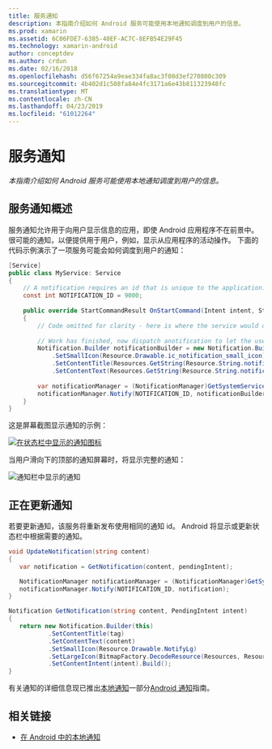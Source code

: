 ```yaml
---
title: 服务通知
description: 本指南介绍如何 Android 服务可能使用本地通知调度到用户的信息。
ms.prod: xamarin
ms.assetid: 6C06FDE7-6385-40EF-AC7C-8EFB54E29F45
ms.technology: xamarin-android
author: conceptdev
ms.author: crdun
ms.date: 02/16/2018
ms.openlocfilehash: d56f67254a9eae334fa8ac3f08d3ef270800c309
ms.sourcegitcommit: 4b402d1c508fa84e4fc3171a6e43b811323948fc
ms.translationtype: MT
ms.contentlocale: zh-CN
ms.lasthandoff: 04/23/2019
ms.locfileid: "61012264"
---
```

# <a name="service-notifications"></a>服务通知

_本指南介绍如何 Android 服务可能使用本地通知调度到用户的信息。_


## <a name="service-notifications-overview"></a>服务通知概述

服务通知允许用于向用户显示信息的应用，即使 Android 应用程序不在前景中。 很可能的通知，以便提供用于用户，例如，显示从应用程序的活动操作。 下面的代码示例演示了一项服务可能会如何调度到用户的通知：

```csharp
[Service]
public class MyService: Service 
{
    // A notification requires an id that is unique to the application.
    const int NOTIFICATION_ID = 9000;
    
    public override StartCommandResult OnStartCommand(Intent intent, StartCommandFlags flags, int startId)
    {
        // Code omitted for clarity - here is where the service would do something.
    
        // Work has finished, now dispatch anotification to let the user know.
        Notification.Builder notificationBuilder = new Notification.Builder(this)
            .SetSmallIcon(Resource.Drawable.ic_notification_small_icon)
            .SetContentTitle(Resources.GetString(Resource.String.notification_content_title))
            .SetContentText(Resources.GetString(Resource.String.notification_content_text));
        
        var notificationManager = (NotificationManager)GetSystemService(NotificationService);
        notificationManager.Notify(NOTIFICATION_ID, notificationBuilder.Build());
    }
}
```

这是屏幕截图显示通知的示例：

[![在状态栏中显示的通知图标](service-notifications-images/01-notification-sml.png)](service-notifications-images/01-notification.png#lightbox)

当用户滑向下的顶部的通知屏幕时，将显示完整的通知：

![通知栏中显示的通知](service-notifications-images/02-fullnotification.png)


## <a name="updating-a-notification"></a>正在更新通知

若要更新通知，该服务将重新发布使用相同的通知 id。 Android 将显示或更新状态栏中根据需要的通知。

```csharp 
void UpdateNotification(string content)
{
   var notification = GetNotification(content, pendingIntent);

   NotificationManager notificationManager = (NotificationManager)GetSystemService(Context.NotificationService);
   notificationManager.Notify(NOTIFICATION_ID, notification);
}

Notification GetNotification(string content, PendingIntent intent)
{
   return new Notification.Builder(this)
           .SetContentTitle(tag)
           .SetContentText(content)
           .SetSmallIcon(Resource.Drawable.NotifyLg)
           .SetLargeIcon(BitmapFactory.DecodeResource(Resources, Resource.Drawable.Icon))
           .SetContentIntent(intent).Build();
}
```

有关通知的详细信息现已推出[本地通知](~/android/app-fundamentals/notifications/local-notifications.md)一部分[Android 通知](~/android/app-fundamentals/notifications/index.md)指南。


## <a name="related-links"></a>相关链接

- [在 Android 中的本地通知](~/android/app-fundamentals/notifications/local-notifications.md)
